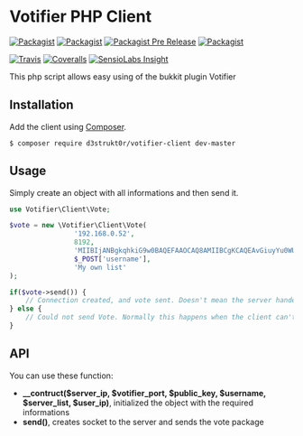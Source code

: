 Votifier PHP Client
=================
[![Packagist](https://img.shields.io/packagist/v/d3strukt0r/votifier-client.svg)]()
[![Packagist](https://img.shields.io/packagist/dt/d3strukt0r/votifier-client.svg)]()
[![Packagist Pre Release](https://img.shields.io/packagist/vpre/d3strukt0r/votifier-client.svg)]()
[![Packagist](https://img.shields.io/packagist/l/d3strukt0r/votifier-client.svg)]()

[![Travis](https://img.shields.io/travis/D3strukt0r/Votifier-PHP-Client.svg)]()
[![Coveralls](https://img.shields.io/coveralls/jekyll/jekyll.svg)]()
[![SensioLabs Insight](https://img.shields.io/sensiolabs/i/7cce6f21-d05b-4b97-9191-080bc88d704d.svg)]()

This php script allows easy using of the bukkit plugin Votifier

## Installation

Add the client using [Composer](http://getcomposer.org/).
```
$ composer require d3strukt0r/votifier-client dev-master
```

## Usage

Simply create an object with all informations and then send it.
```php
use Votifier\Client\Vote;

$vote = new \Votifier\Client\Vote(
                '192.168.0.52',
                8192,
                'MIIBIjANBgkqhkiG9w0BAQEFAAOCAQ8AMIIBCgKCAQEAvGiuyYu0WU2Jp5pEsZb32b5JnBzFQDh8ihzdoK0gQCQLFZ7SRE9kCq5jOmpUdnXX9Zvdx0S3a8/iVI2N2cldERtD55Um90OTlzhXBrW4gCl0MlBZLkOW4pzXPOJ8a3UwGwSzBtlwwb+0dl4Vmy8xon3YbZeHC3mUKjbxo/x3RPys4S1psxKXldU4jRFx55ifBnhc8zyfykCt3CXUAPMTAK+nNdIXJQ6ZOQFJPQ1tP6mUHb/8AAI+IoMMKsXPTAU1+ZP6wvxy3dQcBHU0vw44NwckcY7AKSsuxqBIcbLaadbjNZfS1Ts1OWmk5bN0RKj/sC2LHmcIVzHXMwVBH5ynbwIDAQAB',
                $_POST['username'],
                'My own list'
);

if($vote->send()) {
    // Connection created, and vote sent. Doesn't mean the server handeled it correctly, but the client did.
} else {
    // Could not send Vote. Normally this happens when the client can't create a connection.
}
```

## API

You can use these function:
  * **__contruct($server_ip, $votifier_port, $public_key, $username, $server_list, $user_ip)**, initialized the object with the required informations
  * **send()**, creates socket to the server and sends the vote package
